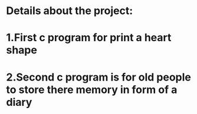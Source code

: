 # Details about the project:
# 1.First c program for print a heart shape
# 2.Second c program is for old people to store there memory in form of a diary
